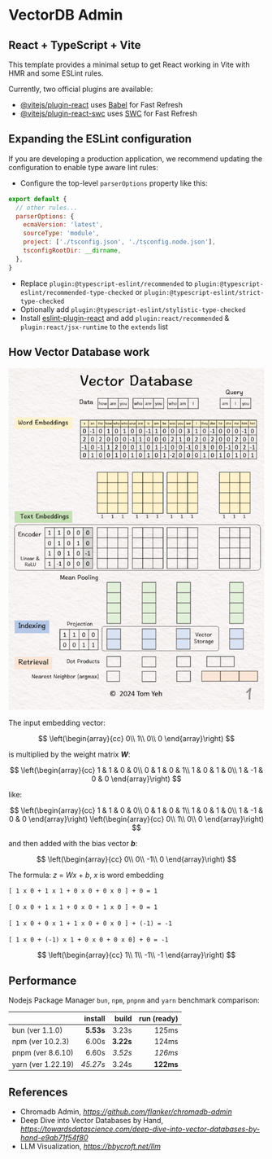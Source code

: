 # VectorDB Admin

## React + TypeScript + Vite

This template provides a minimal setup to get React working in Vite with HMR and some ESLint rules.

Currently, two official plugins are available:

- [@vitejs/plugin-react](https://github.com/vitejs/vite-plugin-react/blob/main/packages/plugin-react/README.md) uses [Babel](https://babeljs.io/) for Fast Refresh
- [@vitejs/plugin-react-swc](https://github.com/vitejs/vite-plugin-react-swc) uses [SWC](https://swc.rs/) for Fast Refresh

## Expanding the ESLint configuration

If you are developing a production application, we recommend updating the configuration to enable type aware lint rules:

- Configure the top-level `parserOptions` property like this:

```js
export default {
  // other rules...
  parserOptions: {
    ecmaVersion: 'latest',
    sourceType: 'module',
    project: ['./tsconfig.json', './tsconfig.node.json'],
    tsconfigRootDir: __dirname,
  },
}
```

- Replace `plugin:@typescript-eslint/recommended` to `plugin:@typescript-eslint/recommended-type-checked` or `plugin:@typescript-eslint/strict-type-checked`
- Optionally add `plugin:@typescript-eslint/stylistic-type-checked`
- Install [eslint-plugin-react](https://github.com/jsx-eslint/eslint-plugin-react) and add `plugin:react/recommended` & `plugin:react/jsx-runtime` to the `extends` list

## How Vector Database work

![Vector Database](Vector%20Database.gif)

The input embedding vector:

$$
\left(\begin{array}{cc}
0\\
1\\
0\\
0
\end{array}\right)
$$

is multiplied by the weight matrix _**W**_:

$$
\left(\begin{array}{cc}
1 & 1 & 0 & 0\\
0 & 1 & 0 & 1\\
1 & 0 & 1 & 0\\
1 & -1 & 0 & 0
\end{array}\right)
$$

like:


$$
\left(\begin{array}{cc}
1 & 1 & 0 & 0\\
0 & 1 & 0 & 1\\
1 & 0 & 1 & 0\\
1 & -1 & 0 & 0
\end{array}\right)
\left(\begin{array}{cc}
0\\
1\\
0\\
0
\end{array}\right)
$$

and then added with the bias vector _**b**_:

$$
\left(\begin{array}{cc}
0\\
0\\
-1\\
0
\end{array}\right)
$$

The formula: _z_ = _Wx_ + _b_, _x_ is word embedding

```
[ 1 x 0 + 1 x 1 + 0 x 0 + 0 x 0 ] + 0 = 1

[ 0 x 0 + 1 x 1 + 0 x 0 + 1 x 0 ] + 0 = 1

[ 1 x 0 + 0 x 1 + 1 x 0 + 0 x 0 ] + (-1) = -1

[ 1 x 0 + (-1) x 1 + 0 x 0 + 0 x 0] + 0 = -1
```

$$
\left(\begin{array}{cc}
1\\
1\\
-1\\
-1
\end{array}\right)
$$

## Performance

Nodejs Package Manager `bun`, `npm`, `pnpnm` and `yarn` benchmark comparison:

|                    |  install  |   build   | run (ready) |
| :----------------- | --------: | --------: | ----------: |
| bun (ver 1.1.0)    | **5.53s** |   3.23s   |    125ms    |
| npm (ver 10.2.3)   |   6.00s   | **3.22s** |    124ms    |
| pnpm (ver 8.6.10)  |   6.60s   |  _3.52s_  |   _126ms_   |
| yarn (ver 1.22.19) | _45.27s_  |   3.24s   |  **122ms**  |


## References

- Chromadb Admin, _https://github.com/flanker/chromadb-admin_
- Deep Dive into Vector Databases by Hand, _https://towardsdatascience.com/deep-dive-into-vector-databases-by-hand-e9ab71f54f80_
- LLM Visualization, _https://bbycroft.net/llm_